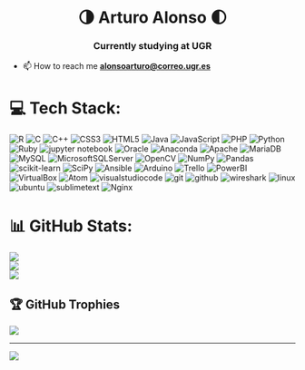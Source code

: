 <h1 align="center">🌗 Arturo Alonso 🌓</h1>
<h3 align="center">Currently studying at UGR</h3>

- 📫 How to reach me **alonsoarturo@correo.ugr.es**

# 💻 Tech Stack:
![R](https://img.shields.io/badge/r-%23276DC3.svg?style=for-the-badge&logo=r&logoColor=white) ![C](https://img.shields.io/badge/c-%2300599C.svg?style=for-the-badge&logo=c&logoColor=white) ![C++](https://img.shields.io/badge/c++-%2300599C.svg?style=for-the-badge&logo=c%2B%2B&logoColor=white) ![CSS3](https://img.shields.io/badge/css3-%231572B6.svg?style=for-the-badge&logo=css3&logoColor=white) ![HTML5](https://img.shields.io/badge/html5-%23E34F26.svg?style=for-the-badge&logo=html5&logoColor=white) ![Java](https://img.shields.io/badge/java-%23ED8B00.svg?style=for-the-badge&logo=java&logoColor=white) ![JavaScript](https://img.shields.io/badge/javascript-%23323330.svg?style=for-the-badge&logo=javascript&logoColor=%23F7DF1E) ![PHP](https://img.shields.io/badge/php-%23777BB4.svg?style=for-the-badge&logo=php&logoColor=white) ![Python](https://img.shields.io/badge/python-3670A0?style=for-the-badge&logo=python&logoColor=ffdd54) ![Ruby](https://img.shields.io/badge/ruby-%23CC342D.svg?style=for-the-badge&logo=ruby&logoColor=white) ![jupyter notebook](https://img.shields.io/badge/jupyter%20notebook-%231A1918.svg?style=for-the-badge&logo=jupyter&logoColor=red) ![Oracle](https://img.shields.io/badge/Oracle-F80000?style=for-the-badge&logo=oracle&logoColor=white) ![Anaconda](https://img.shields.io/badge/Anaconda-%2344A833.svg?style=for-the-badge&logo=anaconda&logoColor=white) ![Apache](https://img.shields.io/badge/apache-%23D42029.svg?style=for-the-badge&logo=apache&logoColor=white) ![MariaDB](https://img.shields.io/badge/MariaDB-003545?style=for-the-badge&logo=mariadb&logoColor=white) ![MySQL](https://img.shields.io/badge/mysql-%2300f.svg?style=for-the-badge&logo=mysql&logoColor=white) ![MicrosoftSQLServer](https://img.shields.io/badge/Microsoft%20SQL%20Server-CC2927?style=for-the-badge&logo=microsoft%20sql%20server&logoColor=white) ![OpenCV](https://img.shields.io/badge/opencv-%23white.svg?style=for-the-badge&logo=opencv&logoColor=white) ![NumPy](https://img.shields.io/badge/numpy-%23013243.svg?style=for-the-badge&logo=numpy&logoColor=white) ![Pandas](https://img.shields.io/badge/pandas-%23150458.svg?style=for-the-badge&logo=pandas&logoColor=white) ![scikit-learn](https://img.shields.io/badge/scikit--learn-%23F7931E.svg?style=for-the-badge&logo=scikit-learn&logoColor=white) ![SciPy](https://img.shields.io/badge/SciPy-%230C55A5.svg?style=for-the-badge&logo=scipy&logoColor=%white) ![Ansible](https://img.shields.io/badge/ansible-%231A1918.svg?style=for-the-badge&logo=ansible&logoColor=white) ![Arduino](https://img.shields.io/badge/-Arduino-00979D?style=for-the-badge&logo=Arduino&logoColor=white) ![Trello](https://img.shields.io/badge/Trello-%23026AA7.svg?style=for-the-badge&logo=Trello&logoColor=white) ![PowerBI](https://img.shields.io/badge/PowerBI-%23ED8B01.svg?style=for-the-badge&logo=PowerBI&logoColor=white) ![VirtualBox](https://img.shields.io/badge/VirtualBox-%23026AA7.svg?style=for-the-badge&logo=VirtualBox&logoColor=white) ![Atom](https://img.shields.io/badge/Atom-%2366595C.svg?style=for-the-badge&logo=atom&logoColor=white) ![visualstudiocode](https://img.shields.io/badge/vscode-%2300599C.svg?style=for-the-badge&logo=visualstudiocode&logoColor=white) ![git](https://img.shields.io/badge/git-%23E34F26.svg?style=for-the-badge&logo=git&logoColor=white) ![github](https://img.shields.io/badge/github-%231A1918.svg?style=for-the-badge&logo=github&logoColor=white) ![wireshark](https://img.shields.io/badge/wireshark-%230C55A5.svg?style=for-the-badge&logo=wireshark&logoColor=white) ![linux](https://img.shields.io/badge/linux-%231A1918.svg?style=for-the-badge&logo=linux&logoColor=white) ![ubuntu](https://img.shields.io/badge/ubuntu-%23E34F26.svg?style=for-the-badge&logo=ubuntu&logoColor=white) ![sublimetext](https://img.shields.io/badge/sublimetext-%231A1918.svg?style=for-the-badge&logo=sublimetext&logoColor=orange) ![Nginx](https://img.shields.io/badge/nginx-%23009639.svg?style=for-the-badge&logo=nginx&logoColor=white)
# 📊 GitHub Stats:
![](https://github-readme-stats.vercel.app/api?username=ArturoAcf&theme=dark&hide_border=false&include_all_commits=false&count_private=false)<br/>
![](https://github-readme-streak-stats.herokuapp.com/?user=ArturoAcf&theme=dark&hide_border=false)<br/>
![](https://github-readme-stats.vercel.app/api/top-langs/?username=ArturoAcf&theme=dark&hide_border=false&include_all_commits=false&count_private=false&layout=compact)

## 🏆 GitHub Trophies
![](https://github-profile-trophy.vercel.app/?username=ArturoAcf&theme=algolia&no-frame=false&no-bg=true&margin-w=4)

---
[![](https://visitcount.itsvg.in/api?id=ArturoAcf&icon=0&color=0)](https://visitcount.itsvg.in)

<!-- Proudly created with GPRM ( https://gprm.itsvg.in ) -->
